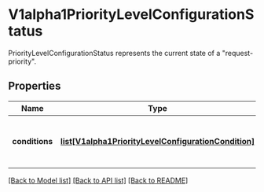 # V1alpha1PriorityLevelConfigurationStatus

PriorityLevelConfigurationStatus represents the current state of a \"request-priority\".
## Properties
Name | Type | Description | Notes
------------ | ------------- | ------------- | -------------
**conditions** | [**list[V1alpha1PriorityLevelConfigurationCondition]**](V1alpha1PriorityLevelConfigurationCondition.md) | &#x60;conditions&#x60; is the current state of \&quot;request-priority\&quot;. | [optional] 

[[Back to Model list]](../README.md#documentation-for-models) [[Back to API list]](../README.md#documentation-for-api-endpoints) [[Back to README]](../README.md)


